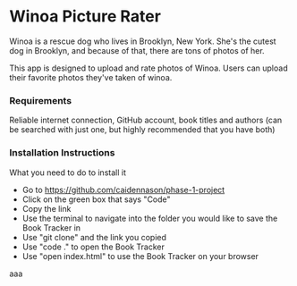 # Winoa Picture Rater

Winoa is a rescue dog who lives in Brooklyn, New York. She's the cutest dog in Brooklyn, and because of that, there are tons of photos of her. 

This app is designed to upload and rate photos of Winoa. Users can upload their favorite photos they've taken of winoa.

### Requirements
Reliable internet connection, GitHub account, book titles and authors (can be searched with just one, but highly recommended that you have both)

### Installation Instructions
What you need to do to install it
* Go to https://github.com/caidennason/phase-1-project
* Click on the green box that says "Code"
* Copy the link
* Use the terminal to navigate into the folder you would like to save the Book Tracker in
* Use "git clone" and the link you copied
* Use "code ." to open the Book Tracker
* Use "open index.html" to use the Book Tracker on your browser

aaa

